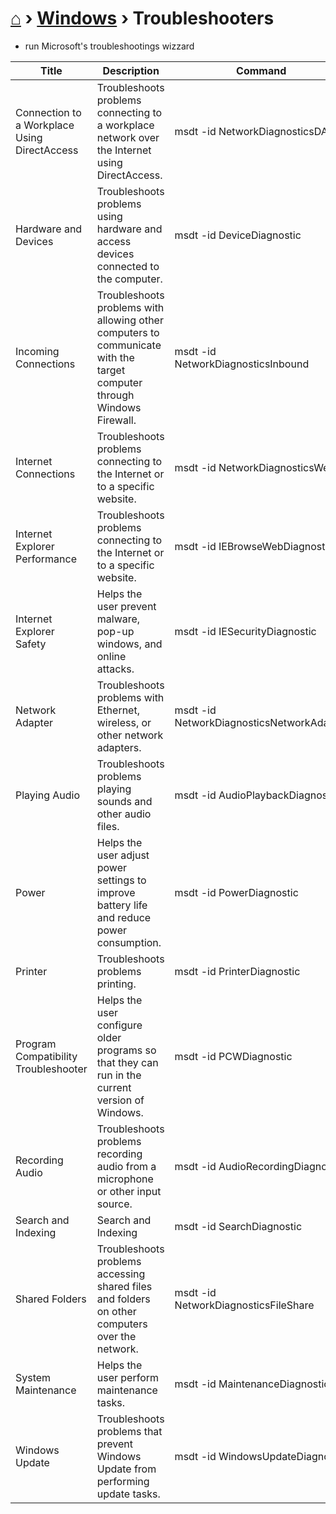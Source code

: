 # [⌂](../README.md) › [Windows](../README.md#windows) › Troubleshooters
- run Microsoft's troubleshootings wizzard

Title | Description | Command
--- | --- | ---
Connection to a Workplace Using DirectAccess | Troubleshoots problems connecting to a workplace network over the Internet using DirectAccess. | msdt -id NetworkDiagnosticsDA
Hardware and Devices | Troubleshoots problems using hardware and access devices connected to the computer. | msdt -id DeviceDiagnostic
Incoming Connections | Troubleshoots problems with allowing other computers to communicate with the target computer through Windows Firewall. | msdt -id NetworkDiagnosticsInbound
Internet Connections | Troubleshoots problems connecting to the Internet or to a specific website. | msdt -id NetworkDiagnosticsWeb
Internet Explorer Performance | Troubleshoots problems connecting to the Internet or to a specific website. | msdt -id IEBrowseWebDiagnostic
Internet Explorer Safety | Helps the user prevent malware, pop-up windows, and online attacks. | msdt -id IESecurityDiagnostic
Network Adapter | Troubleshoots problems with Ethernet, wireless, or other network adapters. | msdt -id NetworkDiagnosticsNetworkAdapter
Playing Audio | Troubleshoots problems playing sounds and other audio files. | msdt -id AudioPlaybackDiagnostic
Power | Helps the user adjust power settings to improve battery life and reduce power consumption. | msdt -id PowerDiagnostic
Printer | Troubleshoots problems printing. | msdt -id PrinterDiagnostic
Program Compatibility Troubleshooter | Helps the user configure older programs so that they can run in the current version of Windows. | msdt -id PCWDiagnostic
Recording Audio | Troubleshoots problems recording audio from a microphone or other input source. | msdt -id AudioRecordingDiagnostic
Search and Indexing | Search and Indexing | msdt -id SearchDiagnostic
Shared Folders | Troubleshoots problems accessing shared files and folders on other computers over the network. | msdt -id NetworkDiagnosticsFileShare
System Maintenance | Helps the user perform maintenance tasks. | msdt -id MaintenanceDiagnostic
Windows Update | Troubleshoots problems that prevent Windows Update from performing update tasks. | msdt -id WindowsUpdateDiagnostic